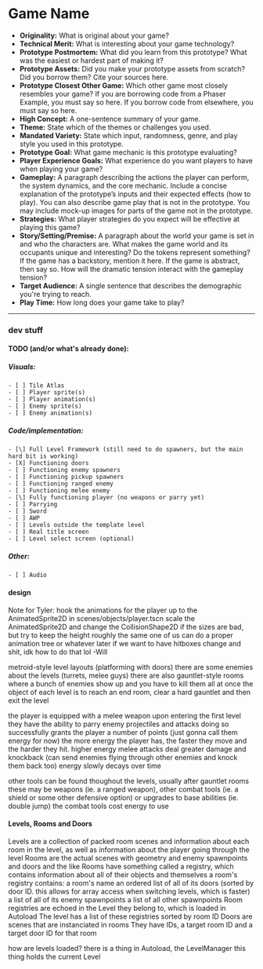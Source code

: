 # Game Name

* **Originality:** What is original about your game?
* **Technical Merit:** What is interesting about your game technology?
* **Prototype Postmortem:** What did you learn from this prototype? What was the easiest or hardest part of making it?
* **Prototype Assets:** Did you make your prototype assets from scratch? Did you borrow them? Cite your sources here.
* **Prototype Closest Other Game:** Which other game most closely resembles your game? If you are borrowing code from a Phaser Example, you must say so here. If you borrow code from elsewhere, you must say so here.
* **High Concept:** A one-sentence summary of your game.
* **Theme:** State which of the themes or challenges you used.
* **Mandated Variety:** State which input, randomness, genre, and play style you used in this prototype.
* **Prototype Goal:** What game mechanic is this prototype evaluating?
* **Player Experience Goals:** What experience do you want players to have when playing your game?
* **Gameplay:** A paragraph describing the actions the player can perform, the system dynamics, and the core mechanic. Include a concise explanation of the prototype’s inputs and their expected effects (how to play). You can also describe game play that is not in the prototype. You may include mock-up images for parts of the game not in the prototype.
* **Strategies:** What player strategies do you expect will be effective at playing this game?
* **Story/Setting/Premise:** A paragraph about the world your game is set in and who the characters are. What makes the game world and its occupants unique and interesting? Do the tokens represent something? If the game has a backstory, mention it here. If the game is abstract, then say so. How will the dramatic tension interact with the gameplay tension?
* **Target Audience:** A single sentence that describes the demographic you're trying to reach.
* **Play Time:** How long does your game take to play?

---
### dev stuff

#### TODO (and/or what's already done):
##### Visuals:
	- [ ] Tile Atlas
	- [ ] Player sprite(s)
	- [ ] Player animation(s)
	- [ ] Enemy sprite(s)
	- [ ] Enemy animation(s)
##### Code/implementation:
	- [\] Full Level Framework (still need to do spawners, but the main hard bit is working)
	- [X] Functioning doors
	- [ ] Functioning enemy spawners
	- [ ] Functioning pickup spawners
	- [ ] Functioning ranged enemy
	- [ ] Functioning melee enemy
	- [\] Fully functioning player (no weapons or parry yet)
	- [ ] Parrying
	- [ ] Sword
	- [ ] AWP
	- [ ] Levels outside the template level
	- [ ] Real title screen
	- [ ] Level select screen (optional)
##### Other:
	- [ ] Audio

#### design

Note for Tyler:
	hook the animations for the player up to the AnimatedSprite2D in scenes/objects/player.tscn
	scale the AnimatedSprite2D and change the CollisionShape2D if the sizes are bad, but try to keep the height roughly the same
	one of us can do a proper animation tree or whatever later if we want to have hitboxes change and shit, idk how to do that lol
	-Will

metroid-style level layouts (platforming with doors)
there are some enemies about the levels (turrets, melee guys)
there are also gauntlet-style rooms where a bunch of enemies show up and you have to kill them all at once
the object of each level is to reach an end room, clear a hard gauntlet and then exit the level

the player is equipped with a melee weapon upon entering the first level
they have the ability to parry enemy projectiles and attacks
doing so successfully grants the player a number of points (just gonna call them energy for now)
the more energy the player has, the faster they move and the harder they hit.
higher energy melee attacks deal greater damage and knockback (can send enemies flying through other enemies and knock them back too)
energy slowly decays over time

other tools can be found thoughout the levels, usually after gauntlet rooms
these may be weapons (ie. a ranged weapon), other combat tools (ie. a shield or some other defensive option) or upgrades to base abilities (ie. double jump)
the combat tools cost energy to use

#### Levels, Rooms and Doors
Levels are a collection of packed room scenes and information about each room in the level, as well as information about the player going through the level
Rooms are the actual scenes with geometry and enemy spawnpoints and doors and the like
Rooms have something called a registry, which contains information about all of their objects and themselves
a room's registry contains:
	a room's name
	an ordered list of all of its doors (sorted by door ID. this allows for array access when switching levels, which is faster)
	a list of all of its enemy spawnpoints
	a list of all other spawnpoints
Room registries are echoed in the Level they belong to, which is loaded in Autoload
The level has a list of these registries sorted by room ID
Doors are scenes that are instanciated in rooms
They have IDs, a target room ID and a target door ID for that room

how are levels loaded?
there is a thing in Autoload, the LevelManager
this thing holds the current Level

